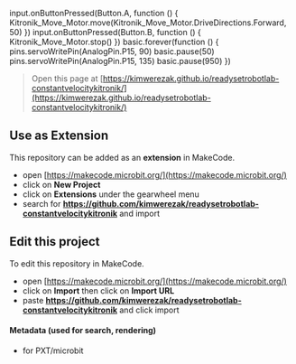 input.onButtonPressed(Button.A, function () {
    Kitronik_Move_Motor.move(Kitronik_Move_Motor.DriveDirections.Forward, 50)
})
input.onButtonPressed(Button.B, function () {
    Kitronik_Move_Motor.stop()
})
basic.forever(function () {
    pins.servoWritePin(AnalogPin.P15, 90)
    basic.pause(50)
    pins.servoWritePin(AnalogPin.P15, 135)
    basic.pause(950)
})



> Open this page at [https://kimwerezak.github.io/readysetrobotlab-constantvelocitykitronik/](https://kimwerezak.github.io/readysetrobotlab-constantvelocitykitronik/)

## Use as Extension

This repository can be added as an **extension** in MakeCode.

* open [https://makecode.microbit.org/](https://makecode.microbit.org/)
* click on **New Project**
* click on **Extensions** under the gearwheel menu
* search for **https://github.com/kimwerezak/readysetrobotlab-constantvelocitykitronik** and import

## Edit this project

To edit this repository in MakeCode.

* open [https://makecode.microbit.org/](https://makecode.microbit.org/)
* click on **Import** then click on **Import URL**
* paste **https://github.com/kimwerezak/readysetrobotlab-constantvelocitykitronik** and click import

#### Metadata (used for search, rendering)

* for PXT/microbit
<script src="https://makecode.com/gh-pages-embed.js"></script><script>makeCodeRender("{{ site.makecode.home_url }}", "{{ site.github.owner_name }}/{{ site.github.repository_name }}");</script>
